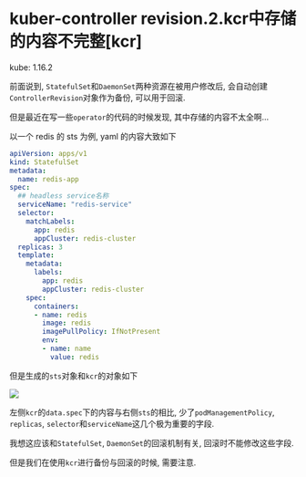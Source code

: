 # kuber-controller revision.2.kcr中存储的内容不完整[kcr]

kube: 1.16.2

前面说到, `StatefulSet`和`DaemonSet`两种资源在被用户修改后, 会自动创建`ControllerRevision`对象作为备份, 可以用于回滚.

但是最近在写一些`operator`的代码的时候发现, 其中存储的内容不太全啊...

以一个 redis 的 sts 为例, yaml 的内容大致如下

```yaml
apiVersion: apps/v1
kind: StatefulSet
metadata:
  name: redis-app
spec:
  ## headless service名称
  serviceName: "redis-service"
  selector:
    matchLabels:
      app: redis
      appCluster: redis-cluster
  replicas: 3
  template:
    metadata:
      labels:
        app: redis
        appCluster: redis-cluster
    spec:
      containers:
      - name: redis
        image: redis
        imagePullPolicy: IfNotPresent
        env:
        - name: name
          value: redis
```

但是生成的`sts`对象和`kcr`的对象如下

![](https://gitee.com/generals-space/gitimg/raw/master/7f76835193f22b595beb87ab94912aa9.png)

左侧`kcr`的`data.spec`下的内容与右侧`sts`的相比, 少了`podManagementPolicy`, `replicas`, `selector`和`serviceName`这几个极为重要的字段.

我想这应该和`StatefulSet`, `DaemonSet`的回滚机制有关, 回滚时不能修改这些字段.

但是我们在使用`kcr`进行备份与回滚的时候, 需要注意.
